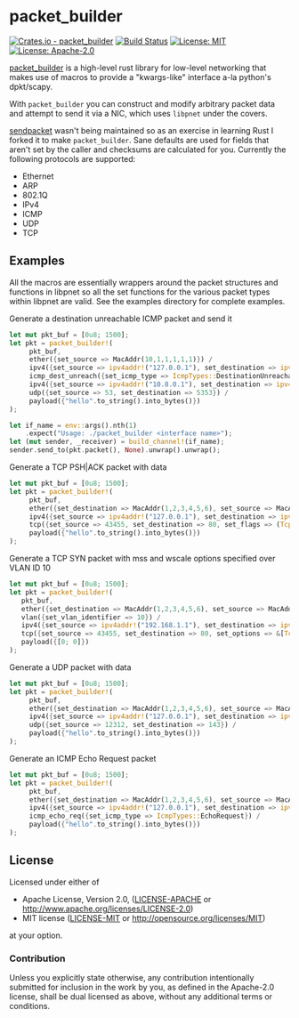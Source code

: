 # packet_builder
[![Crates.io - packet_builder](https://img.shields.io/crates/v/packet_builder.svg)](https://crates.io/crates/packet_builder)
[![Build Status](https://travis-ci.org/hughesac/packet_builder.svg?branch=master)](https://travis-ci.org/hughesac/packet_builder) [![License: MIT](https://img.shields.io/badge/License-MIT-green.svg)](https://opensource.org/licenses/MIT) [![License: Apache-2.0](https://img.shields.io/badge/License-Apache--2.0-green.svg)](http://www.apache.org/licenses/LICENSE-2.0)

[packet_builder](https://github.com/hughesac/packet_builder) is a high-level rust library for low-level networking that makes use of macros to provide a "kwargs-like" interface a-la python's dpkt/scapy.

With `packet_builder` you can construct and modify arbitrary packet data and attempt to send it via a NIC, which uses `libpnet` under the covers.

[sendpacket](https://github.com/Metaswitch/sendpacket) wasn't being maintained so as an exercise in learning Rust I forked it to make `packet_builder`.  Sane defaults are used for fields that aren't set by the caller and checksums are calculated for you.  Currently the following protocols are supported:
* Ethernet
* ARP
* 802.1Q
* IPv4
* ICMP
* UDP
* TCP

## Examples
All the macros are essentially wrappers around the packet structures and functions in libpnet so all the set functions for the various packet types within libpnet are valid.  See the examples directory for complete examples.

Generate a destination unreachable ICMP packet and send it
```rust
let mut pkt_buf = [0u8; 1500];
let pkt = packet_builder!(
     pkt_buf,
     ether({set_source => MacAddr(10,1,1,1,1,1)}) / 
     ipv4({set_source => ipv4addr!("127.0.0.1"), set_destination => ipv4addr!("127.0.0.1") }) /
     icmp_dest_unreach({set_icmp_type => IcmpTypes::DestinationUnreachable}) / 
     ipv4({set_source => ipv4addr!("10.8.0.1"), set_destination => ipv4addr!("127.0.0.1") }) /
     udp({set_source => 53, set_destination => 5353}) /
     payload({"hello".to_string().into_bytes()})
);

let if_name = env::args().nth(1)
    .expect("Usage: ./packet_builder <interface name>");
let (mut sender, _receiver) = build_channel!(if_name);
sender.send_to(pkt.packet(), None).unwrap().unwrap();
```
Generate a TCP PSH|ACK packet with data
```rust
let mut pkt_buf = [0u8; 1500];
let pkt = packet_builder!(
     pkt_buf,
     ether({set_destination => MacAddr(1,2,3,4,5,6), set_source => MacAddr(10,1,1,1,1,1)}) / 
     ipv4({set_source => ipv4addr!("127.0.0.1"), set_destination => ipv4addr!("127.0.0.1") }) /
     tcp({set_source => 43455, set_destination => 80, set_flags => (TcpFlags::PSH | TcpFlags::ACK)}) /
     payload({"hello".to_string().into_bytes()})
);
```
Generate a TCP SYN packet with mss and wscale options specified over VLAN ID 10
```rust     
let mut pkt_buf = [0u8; 1500];
let pkt = packet_builder!(
   pkt_buf,
   ether({set_destination => MacAddr(1,2,3,4,5,6), set_source => MacAddr(10,1,1,1,1,1)}) /
   vlan({set_vlan_identifier => 10}) /
   ipv4({set_source => ipv4addr!("192.168.1.1"), set_destination => ipv4addr!("127.0.0.1") }) /
   tcp({set_source => 43455, set_destination => 80, set_options => &[TcpOption::mss(1200), TcpOption::wscale(2)]}) /
   payload({[0; 0]})
);
```
Generate a UDP packet with data
```rust
let mut pkt_buf = [0u8; 1500];
let pkt = packet_builder!(
     pkt_buf,
     ether({set_destination => MacAddr(1,2,3,4,5,6), set_source => MacAddr(10,1,1,1,1,1)}) / 
     ipv4({set_source => ipv4addr!("127.0.0.1"), set_destination => ipv4addr!("127.0.0.1") }) /
     udp({set_source => 12312, set_destination => 143}) /
     payload({"hello".to_string().into_bytes()})
);
```
Generate an ICMP Echo Request packet
```rust
let mut pkt_buf = [0u8; 1500];
let pkt = packet_builder!(
     pkt_buf,
     ether({set_destination => MacAddr(1,2,3,4,5,6), set_source => MacAddr(10,1,1,1,1,1)}) / 
     ipv4({set_source => ipv4addr!("127.0.0.1"), set_destination => ipv4addr!("127.0.0.1") }) /
     icmp_echo_req({set_icmp_type => IcmpTypes::EchoRequest}) / 
     payload({"hello".to_string().into_bytes()})
);
```

## License

Licensed under either of

 * Apache License, Version 2.0, ([LICENSE-APACHE](LICENSE-APACHE) or http://www.apache.org/licenses/LICENSE-2.0)
 * MIT license ([LICENSE-MIT](LICENSE-MIT) or http://opensource.org/licenses/MIT)

at your option.

### Contribution

Unless you explicitly state otherwise, any contribution intentionally submitted
for inclusion in the work by you, as defined in the Apache-2.0 license, shall be dual licensed as above, without any
additional terms or conditions.

